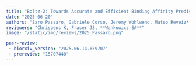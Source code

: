 ```yaml
---
title: "Boltz-2: Towards Accurate and Efficient Binding Affinity Prediction"
date: "2025-06-20"
authors: "Saro Passaro, Gabriele Corso, Jeremy Wohlwend, Mateo Reveiz*, Stephan Thaler*, Vignesh Ram Somnath, Noah Getz, Tally Portnoi, Julien Roy, Hannes Stark, David Kwabi-Addo, Dominique Beaini, Tommi Jaakkola, Regina Barzilay"
reviewers: "Chrispens K, Fraser JS, **Wankowicz SA**"
image: "/static/img/reviews/2025_Passaro.png"

peer-review:
 - biorxiv_version: "2025.06.14.659707"
 - prereview: "15707440"
---
```

